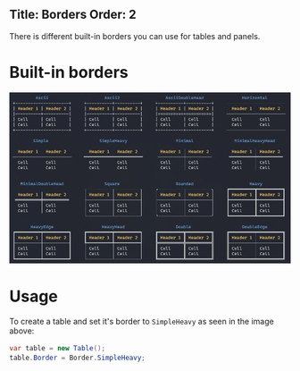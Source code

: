 Title: Borders
Order: 2
---

There is different built-in borders you can use for tables and panels.

# Built-in borders

<img src="../assets/images/borders.png" style="max-width: 100%;">

# Usage

To create a table and set it's border to `SimpleHeavy` as seen in the 
image above:

```csharp
var table = new Table();
table.Border = Border.SimpleHeavy;
```